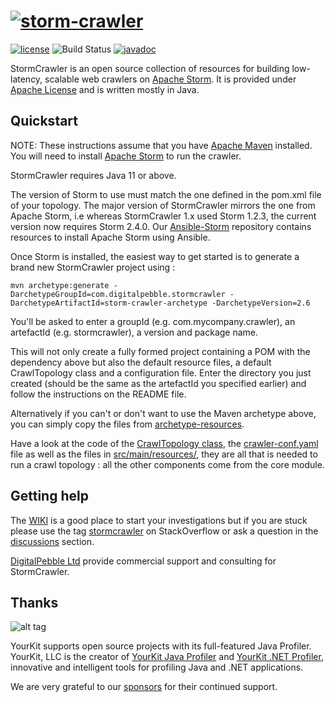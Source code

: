 [![storm-crawler](http://stormcrawler.net/img/Logo-small.jpg)](http://stormcrawler.net/)
=============

[![license](https://img.shields.io/github/license/digitalpebble/storm-crawler.svg?maxAge=2592000?style=plastic)](http://www.apache.org/licenses/LICENSE-2.0)
![Build Status](https://github.com/DigitalPebble/storm-crawler/actions/workflows/maven.yml/badge.svg)
[![javadoc](https://javadoc.io/badge2/DigitalPebble/storm-crawler-core/javadoc.svg)](https://javadoc.io/doc/com.digitalpebble.stormcrawler/storm-crawler-core/)

StormCrawler is an open source collection of resources for building low-latency, scalable web crawlers on [Apache Storm](http://storm.apache.org/). It is provided under [Apache License](http://www.apache.org/licenses/LICENSE-2.0) and is written mostly in Java.

## Quickstart

NOTE: These instructions assume that you have [Apache Maven](https://maven.apache.org/install.html) installed. You will need to install [Apache Storm](http://storm.apache.org/) to run the crawler.

StormCrawler requires Java 11 or above.

The version of Storm to use must match the one defined in the pom.xml file of your topology. The major version of StormCrawler mirrors the one from Apache Storm, i.e whereas StormCrawler 1.x used Storm 1.2.3, the current version now requires Storm 2.4.0. Our [Ansible-Storm](https://github.com/DigitalPebble/ansible-storm) repository contains resources to install Apache Storm using Ansible.

Once Storm is installed, the easiest way to get started is to generate a brand new StormCrawler project using \: 

`mvn archetype:generate -DarchetypeGroupId=com.digitalpebble.stormcrawler -DarchetypeArtifactId=storm-crawler-archetype -DarchetypeVersion=2.6`

You'll be asked to enter a groupId (e.g. com.mycompany.crawler), an artefactId (e.g. stormcrawler), a version and package name.

This will not only create a fully formed project containing a POM with the dependency above but also the default resource files, a default CrawlTopology class and a configuration file. Enter the directory you just created (should be the same as the artefactId you specified earlier) and follow the instructions on the README file.

Alternatively if you can't or don't want to use the Maven archetype above, you can simply copy the files from [archetype-resources](https://github.com/DigitalPebble/storm-crawler/tree/master/archetype/src/main/resources/archetype-resources).

Have a look at the code of the [CrawlTopology class](https://github.com/DigitalPebble/storm-crawler/blob/master/archetype/src/main/resources/archetype-resources/src/main/java/CrawlTopology.java), the [crawler-conf.yaml](https://github.com/DigitalPebble/storm-crawler/blob/master/archetype/src/main/resources/archetype-resources/crawler-conf.yaml) file as well as the files in [src/main/resources/](https://github.com/DigitalPebble/storm-crawler/tree/master/archetype/src/main/resources/archetype-resources/src/main/resources), they are all that is needed to run a crawl topology : all the other components come from the core module.

## Getting help

The [WIKI](https://github.com/DigitalPebble/storm-crawler/wiki) is a good place to start your investigations but if you are stuck please use the tag [stormcrawler](http://stackoverflow.com/questions/tagged/stormcrawler) on StackOverflow or ask a question in the [discussions](https://github.com/DigitalPebble/storm-crawler/discussions) section.

[DigitalPebble Ltd](http://digitalpebble.com) provide commercial support and consulting for StormCrawler.

## Thanks

![alt tag](https://www.yourkit.com/images/yklogo.png)

YourKit supports open source projects with its full-featured Java Profiler.
YourKit, LLC is the creator of <a href="https://www.yourkit.com/java/profiler/index.jsp">YourKit Java Profiler</a>
and <a href="https://www.yourkit.com/.net/profiler/index.jsp">YourKit .NET Profiler</a>,
innovative and intelligent tools for profiling Java and .NET applications.

We are very grateful to our [sponsors](https://github.com/DigitalPebble/storm-crawler/wiki/Sponsors) for their continued support.
